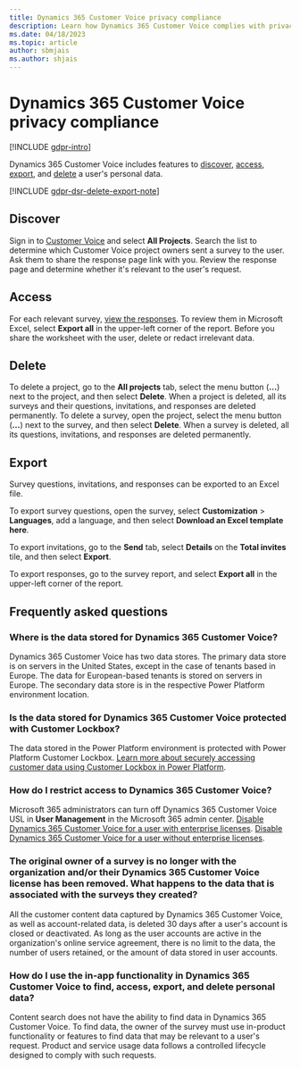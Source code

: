 ```yaml
---
title: Dynamics 365 Customer Voice privacy compliance
description: Learn how Dynamics 365 Customer Voice complies with privacy laws and regulations.
ms.date: 04/18/2023
ms.topic: article
author: sbmjais
ms.author: shjais
---
```


# Dynamics 365 Customer Voice privacy compliance

[!INCLUDE [gdpr-intro](~/../shared-content/shared/privacy-includes/gdpr-intro.md)]

Dynamics 365 Customer Voice includes features to [discover](#discover), [access](#access), [export](#export), and [delete](#delete) a user's personal data.

[!INCLUDE [gdpr-dsr-delete-export-note](~/../shared-content/shared/privacy-includes/gdpr-dsr-delete-export-note.md)]

## Discover

Sign in to [Customer Voice](https://customervoice.microsoft.com) and select **All Projects**. Search the list to determine which Customer Voice project owners sent a survey to the user. Ask them to share the response page link with you. Review the response page and determine whether it's relevant to the user's request.

## Access

For each relevant survey, [view the responses](survey-report.md). To review them in Microsoft Excel, select **Export all** in the upper-left corner of the report. Before you share the worksheet with the user, delete or redact irrelevant data. 

## Delete

To delete a project, go to the **All projects** tab, select the menu button (**&hellip;**) next to the project, and then select **Delete**. When a project is deleted, all its surveys and their questions, invitations, and responses are deleted permanently. To delete a survey, open the project, select the menu button (**&hellip;**) next to the survey,  and then select **Delete**. When a survey is deleted, all its questions, invitations, and responses are deleted permanently. 

## Export

Survey questions, invitations, and responses can be exported to an Excel file.

To export survey questions, open the survey, select **Customization** > **Languages**, add a language, and then select **Download an Excel template here**.

To export invitations, go to the **Send** tab, select **Details** on the **Total invites** tile, and then select **Export**.

To export responses, go to the survey report, and select **Export all** in the upper-left corner of the report.

## Frequently asked questions

### Where is the data stored for Dynamics 365 Customer Voice?

Dynamics 365 Customer Voice has two data stores. The primary data store is on servers in the United States, except in the case of tenants based in Europe. The data for European-based tenants is stored on servers in Europe. The secondary data store is in the respective Power Platform environment location.

### Is the data stored for Dynamics 365 Customer Voice protected with Customer Lockbox?

The data stored in the Power Platform environment is protected with Power Platform Customer Lockbox. [Learn more about securely accessing customer data using Customer Lockbox in Power Platform](/power-platform/admin/about-lockbox).

### How do I restrict access to Dynamics 365 Customer Voice?

Microsoft 365 administrators can turn off Dynamics 365 Customer Voice USL in **User Management** in the Microsoft 365 admin center. [Disable Dynamics 365 Customer Voice for a user with enterprise licenses](purchase.md#disable-dynamics-365-customer-voice-for-a-user). [Disable Dynamics 365 Customer Voice for a user without enterprise licenses](purchase.md#disable-dynamics-365-customer-voice-for-a-user-1). 
 
### The original owner of a survey is no longer with the organization and/or their Dynamics 365 Customer Voice license has been removed. What happens to the data that is associated with the surveys they created?

All the customer content data captured by Dynamics 365 Customer Voice, as well as account-related data, is deleted 30 days after a user's account is closed or deactivated. As long as the user accounts are active in the organization's online service agreement, there is no limit to the data, the number of users retained, or the amount of data stored in user accounts.

### How do I use the in-app functionality in Dynamics 365 Customer Voice to find, access, export, and delete personal data?

Content search does not have the ability to find data in Dynamics 365 Customer Voice. To find data, the owner of the survey must use in-product functionality or features to find data that may be relevant to a user's request. Product and service usage data follows a controlled lifecycle designed to comply with such requests.
